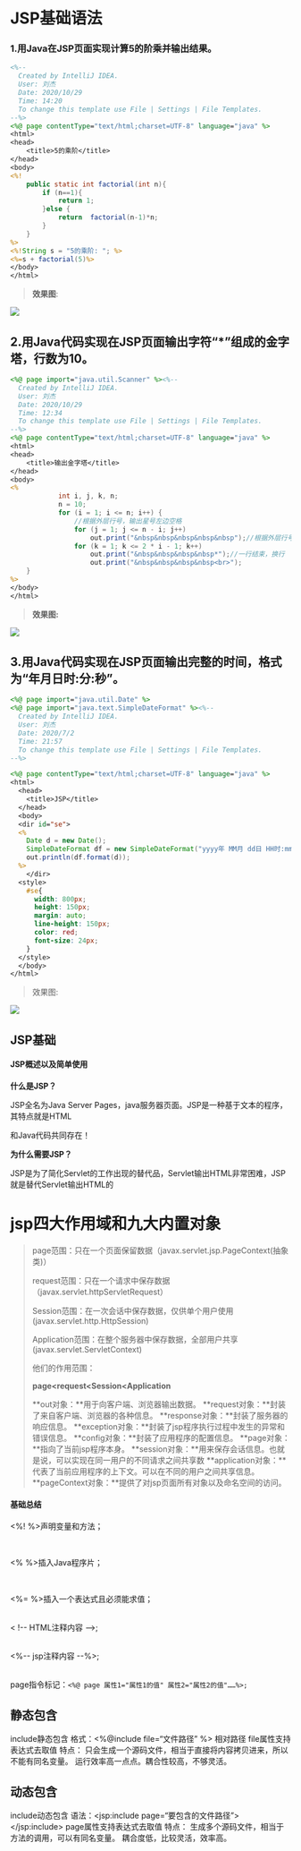 # JSP基础语法



### 1.用Java在JSP页面实现计算5的阶乘并输出结果。

```JSP
<%--
  Created by IntelliJ IDEA.
  User: 刘杰
  Date: 2020/10/29
  Time: 14:20
  To change this template use File | Settings | File Templates.
--%>
<%@ page contentType="text/html;charset=UTF-8" language="java" %>
<html>
<head>
    <title>5的乘阶</title>
</head>
<body>
<%!
    public static int factorial(int n){
        if (n==1){
            return 1;
        }else {
            return  factorial(n-1)*n;
        }
    }
%>
<%!String s = "5的乘阶: "; %>
<%=s + factorial(5)%>
</body>
</html>
```

>   **效果图**:

![](img/1.png)

## 2.用Java代码实现在JSP页面输出字符“*”组成的金字塔，行数为10。

```JSP
<%@ page import="java.util.Scanner" %><%--
  Created by IntelliJ IDEA.
  User: 刘杰
  Date: 2020/10/29
  Time: 12:34
  To change this template use File | Settings | File Templates.
--%>
<%@ page contentType="text/html;charset=UTF-8" language="java" %>
<html>
<head>
    <title>输出金字塔</title>
</head>
<body>
<%
            int i, j, k, n;
            n = 10;
            for (i = 1; i <= n; i++) {
                //根据外层行号，输出星号左边空格
                for (j = 1; j <= n - i; j++)
                    out.print("&nbsp&nbsp&nbsp&nbsp&nbsp");//根据外层行号，输出星号个数
                for (k = 1; k <= 2 * i - 1; k++)
                    out.print("&nbsp&nbsp&nbsp&nbsp*");//一行结束，换行
                    out.print("&nbsp&nbsp&nbsp&nbsp<br>");
    }
%>
</body>
</html>

```

> **效果图:**



![](img/2.png)

## 3.用Java代码实现在JSP页面输出完整的时间，格式为“年月日时:分:秒”。

```jsp
<%@ page import="java.util.Date" %>
<%@ page import="java.text.SimpleDateFormat" %><%--
  Created by IntelliJ IDEA.
  User: 刘杰
  Date: 2020/7/2
  Time: 21:57
  To change this template use File | Settings | File Templates.
--%>

<%@ page contentType="text/html;charset=UTF-8" language="java" %>
<html>
  <head>
    <title>JSP</title>
  </head>
  <body>
  <dir id="se">
  <%
    Date d = new Date();
    SimpleDateFormat df = new SimpleDateFormat("yyyy年 MM月 dd日 HH时:mm分:ss秒");
    out.println(df.format(d));
  %>
    </dir>
  <style>
    #se{
      width: 800px;
      height: 150px;
      margin: auto;
      line-height: 150px;
      color: red;
      font-size: 24px;
    }
  </style>
  </body>
</html>

```

> 效果图:

![](img/3.png)



## JSP基础

####  JSP概述以及简单使用

**什么是JSP？**

JSP全名为Java Server Pages，java服务器页面。JSP是一种基于文本的程序，其特点就是HTML

和Java代码共同存在！

**为什么需要JSP？**

JSP是为了简化Servlet的工作出现的替代品，Servlet输出HTML非常困难，JSP就是替代Servlet输出HTML的

# jsp四大作用域和九大内置对象

> page范围：只在一个页面保留数据（javax.servlet.jsp.PageContext(抽象类)）
>
> request范围：只在一个请求中保存数据（javax.servlet.httpServletRequest）
>
> Session范围：在一次会话中保存数据，仅供单个用户使用(javax.servlet.http.HttpSession)
>
> Application范围：在整个服务器中保存数据，全部用户共享(javax.servlet.ServletContext)
>
> 他们的作用范围：
>
> **page<request<Session<Application**
>
> **out对象：**用于向客户端、浏览器输出数据。
> **request对象：**封装了来自客户端、浏览器的各种信息。
> **response对象：**封装了服务器的响应信息。
> **exception对象：**封装了jsp程序执行过程中发生的异常和错误信息。
> **config对象：**封装了应用程序的配置信息。
> **page对象：**指向了当前jsp程序本身。
> **session对象：**用来保存会话信息。也就是说，可以实现在同一用户的不同请求之间共享数
> **application对象：**代表了当前应用程序的上下文。可以在不同的用户之间共享信息。
> **pageContext对象：**提供了对jsp页面所有对象以及命名空间的访问。

#### 基础总结

<%! %>声明变量和方法；

<br>

<% %>插入Java程序片；

<br>

<%= %>插入一个表达式且必须能求值；

<br>< !-- HTML注释内容 -->;

<br><%-- jsp注释内容 --%>;

<br>page指令标记：`<%@ page 属性1="属性1的值" 属性2="属性2的值"……%>;`



##  静态包含
include静态包含
格式：<%@include file=“文件路径” %> 相对路径
file属性支持表达式去取值
特点：
只会生成一个源码文件，相当于直接将内容拷贝进来，所以不能有同名变量。
运行效率高一点点。耦合性较高，不够灵活。

##  动态包含
include动态包含
语法：<jsp:include page=“要包含的文件路径”></jsp:include>
page属性支持表达式去取值
特点：
生成多个源码文件，相当于方法的调用，可以有同名变量。
耦合度低，比较灵活，效率高。